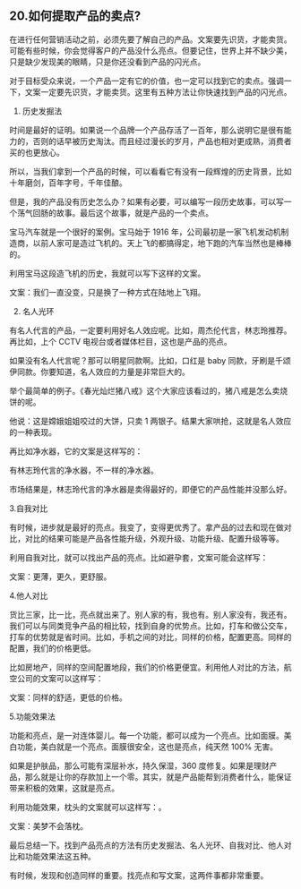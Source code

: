 ## 20.如何提取产品的卖点?
在进行任何营销活动之前，必须先要了解自己的产品。文案要先识货，才能卖货。可能有些时候，你会觉得客户的产品没什么亮点。但要记住，世界上并不缺少美，只是缺少发现美的眼睛，只是你还没看到产品的闪光点。


对于目标受众来说，一个产品一定有它的价值，也一定可以找到它的卖点。强调一下，文案一定要先识货，才能卖货。这里有五种方法让你快速找到产品的闪光点。


1. 历史发掘法

时间是最好的证明。如果说一个品牌一个产品存活了一百年，那么说明它是很有能力的，否则的话早被历史淘汰。而且经过漫长的岁月，产品也相对更成熟，消费者买的也更放心。


所以，当我们拿到一个产品的时候，可以看看它有没有一段辉煌的历史背景，比如十年磨剑，百年字号，千年佳酿。


但是，我的产品没有历史怎么办？如果有必要，可以编写一段历史故事，可以写一个荡气回肠的故事。最后这个故事，就是产品的一个卖点。


宝马汽车就是一个很好的案例。宝马始于 1916 年，公司最初是一家飞机发动机制造商，以前人家可是造过飞机的。天上飞的都搞得定，地下跑的汽车当然也是棒棒的。


利用宝马这段造飞机的历史，我就可以写下这样的文案。


文案：我们一直没变，只是换了一种方式在陆地上飞翔。


2. 名人光环

有名人代言的产品，一定要利用好名人效应呢。比如，周杰伦代言，林志玲推荐。再比如，上个 CCTV 电视台或者媒体栏目，这也是产品的亮点。


如果没有名人代言呢？那可以明星同款啊。比如，口红是 baby 同款，牙刷是千颂伊同款。你要知道，名人效应的力量是非常巨大的。


举个最简单的例子。《春光灿烂猪八戒》这个大家应该看过的，猪八戒是怎么卖烧饼的呢。


他说：这是嫦娥姐姐咬过的大饼，只卖 1 两银子。结果大家哄抢，这就是名人效应的一种表现。


再比如净水器，它的文案是这样写的：


有林志玲代言的净水器，不一样的净水器。


市场结果是，林志玲代言的净水器是卖得最好的，即便它的产品性能并没那么好。


3.自我对比


有时候，进步就是最好的亮点。我变了，变得更优秀了。拿产品的过去和现在做对比，对比的结果可能是产品各性能升级，外观升级、功能升级、配置升级等等。


利用自我对比，就可以找出产品的亮点。比如避孕套，文案可能会这样写：


文案：更薄，更久，更舒服。


4.他人对比


货比三家，比一比，亮点就出来了。别人家的有，我也有。别人家没有，我还有。我们可以与同类竞争产品的相比较，找到自身的优势点。比如，打车和做公交车，打车的优势就是省时间。比如，手机之间的对比，同样的价格，配置更高。同样的配置，我们的价格更低。


比如房地产，同样的空间配置地段，我们的价格更便宜。利用他人对比的方法，航空公司的文案可以这样写：


文案：同样的舒适，更低的价格。


5.功能效果法


功能和亮点，是一对连体婴儿。每一个功能，都可以成为一个亮点。比如面膜。美白功能，美白就是一个亮点。面膜很安全，这也是亮点，纯天然 100% 无害。


如果是护肤品，那么可能有深层补水，持久保湿，360 度修复。如果是理财产品，那么就是让你的存款加上一个零。其实，就是产品能帮到消费者什么，能保证带来积极的效果，这就是亮点。


利用功能效果，枕头的文案就可以这样写：。


文案：美梦不会落枕。


最后总结一下。找到产品亮点的方法有历史发掘法、名人光环、自我对比、他人对比和功能效果法这五种。


有时候，发现和创造同样的重要。找亮点和写文案，这两件事都非常重要。

